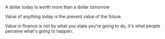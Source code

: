 
A dollar today is worth more than a dollar tomorrow

Value of anything today is the present value of the future.

Value in finance is not by what you state you're going to do, it's what people perceive what's going to happen.

